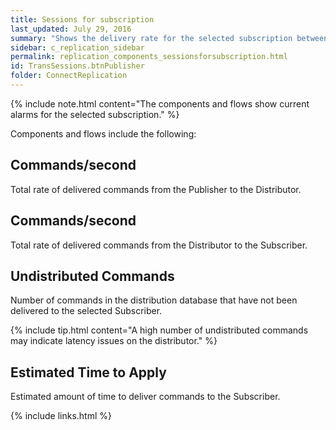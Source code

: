 ```yaml
---
title: Sessions for subscription
last_updated: July 29, 2016
summary: "Shows the delivery rate for the selected subscription between the publisher and distributor, and the distributor and subscriber. This view is shown when the Publication Type of the selected subscription is Transactional."
sidebar: c_replication_sidebar
permalink: replication_components_sessionsforsubscription.html
id: TransSessions.btnPublisher
folder: ConnectReplication
---
```


{% include note.html content="The components and flows show current alarms for the selected subscription." %}

Components and flows include the following:

## Commands/second

Total rate of delivered commands from the Publisher to the Distributor.

## Commands/second

Total rate of delivered commands from the Distributor to the Subscriber.

## Undistributed Commands

Number of commands in the distribution database that have not been delivered to the selected Subscriber.

{% include tip.html content="A high number of undistributed commands may indicate latency issues on the distributor." %}


## Estimated Time to Apply

Estimated amount of time to deliver commands to the Subscriber.


{% include links.html %}

